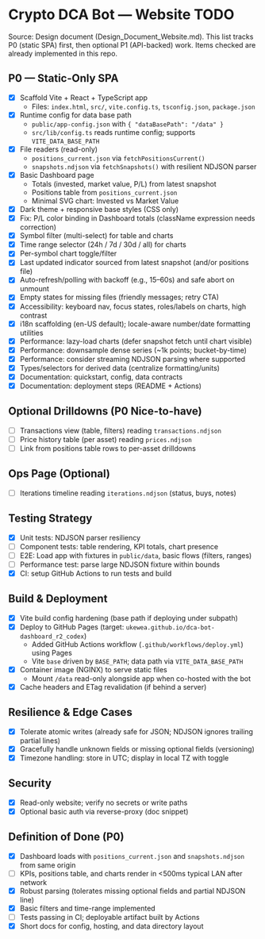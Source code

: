 # Crypto DCA Bot — Website TODO

Source: Design document (Design_Document_Website.md). This list tracks P0 (static SPA) first, then optional P1 (API-backed) work. Items checked are already implemented in this repo.

## P0 — Static-Only SPA

- [x] Scaffold Vite + React + TypeScript app
  - Files: `index.html`, `src/`, `vite.config.ts`, `tsconfig.json`, `package.json`
- [x] Runtime config for data base path
  - `public/app-config.json` with `{ "dataBasePath": "/data" }`
  - `src/lib/config.ts` reads runtime config; supports `VITE_DATA_BASE_PATH`
- [x] File readers (read-only)
  - `positions_current.json` via `fetchPositionsCurrent()`
  - `snapshots.ndjson` via `fetchSnapshots()` with resilient NDJSON parser
- [x] Basic Dashboard page
  - Totals (invested, market value, P/L) from latest snapshot
  - Positions table from `positions_current.json`
  - Minimal SVG chart: Invested vs Market Value
- [x] Dark theme + responsive base styles (CSS only)
- [x] Fix: P/L color binding in Dashboard totals (className expression needs correction)
- [x] Symbol filter (multi-select) for table and charts
- [x] Time range selector (24h / 7d / 30d / all) for charts
- [x] Per-symbol chart toggle/filter
- [x] Last updated indicator sourced from latest snapshot (and/or positions file)
- [x] Auto-refresh/polling with backoff (e.g., 15–60s) and safe abort on unmount
- [x] Empty states for missing files (friendly messages; retry CTA)
- [x] Accessibility: keyboard nav, focus states, roles/labels on charts, high contrast
- [x] i18n scaffolding (en-US default); locale-aware number/date formatting utilities
- [x] Performance: lazy-load charts (defer snapshot fetch until chart visible)
- [x] Performance: downsample dense series (~1k points; bucket-by-time)
- [x] Performance: consider streaming NDJSON parsing where supported
- [x] Types/selectors for derived data (centralize formatting/units)
- [x] Documentation: quickstart, config, data contracts
- [x] Documentation: deployment steps (README + Actions)

## Optional Drilldowns (P0 Nice-to-have)

- [ ] Transactions view (table, filters) reading `transactions.ndjson`
- [ ] Price history table (per asset) reading `prices.ndjson`
- [ ] Link from positions table rows to per-asset drilldowns

## Ops Page (Optional)

- [ ] Iterations timeline reading `iterations.ndjson` (status, buys, notes)

## Testing Strategy

- [x] Unit tests: NDJSON parser resiliency
- [ ] Component tests: table rendering, KPI totals, chart presence
- [ ] E2E: Load app with fixtures in `public/data`, basic flows (filters, ranges)
- [ ] Performance test: parse large NDJSON fixture within bounds
- [x] CI: setup GitHub Actions to run tests and build

## Build & Deployment

- [x] Vite build config hardening (base path if deploying under subpath)
- [x] Deploy to GitHub Pages (target: `ukewea.github.io/dca-bot-dashboard_r2_codex`)
  - Added GitHub Actions workflow (`.github/workflows/deploy.yml`) using Pages
  - Vite `base` driven by `BASE_PATH`; data path via `VITE_DATA_BASE_PATH`
- [x] Container image (NGINX) to serve static files
  - Mount `/data` read-only alongside app when co-hosted with the bot
- [x] Cache headers and ETag revalidation (if behind a server)

## Resilience & Edge Cases

- [x] Tolerate atomic writes (already safe for JSON; NDJSON ignores trailing partial lines)
- [x] Gracefully handle unknown fields or missing optional fields (versioning)
- [x] Timezone handling: store in UTC; display in local TZ with toggle

## Security

- [x] Read-only website; verify no secrets or write paths
- [x] Optional basic auth via reverse-proxy (doc snippet)

## Definition of Done (P0)

- [x] Dashboard loads with `positions_current.json` and `snapshots.ndjson` from same origin
- [ ] KPIs, positions table, and charts render in <500ms typical LAN after network
- [x] Robust parsing (tolerates missing optional fields and partial NDJSON line)
- [x] Basic filters and time-range implemented
- [ ] Tests passing in CI; deployable artifact built by Actions
- [x] Short docs for config, hosting, and data directory layout
